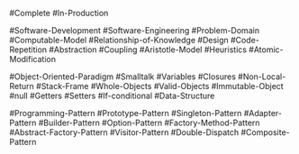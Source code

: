 
#Complete #In-Production 

#Software-Development #Software-Engineering #Problem-Domain #Computable-Model #Relationship-of-Knowledge #Design #Code-Repetition #Abstraction #Coupling #Aristotle-Model #Heuristics  #Atomic-Modification 

#Object-Oriented-Paradigm #Smalltalk #Variables #Closures #Non-Local-Return
#Stack-Frame #Whole-Objects #Valid-Objects #Immutable-Object #null #Getters #Setters #If-conditional #Data-Structure 

#Programming-Pattern #Prototype-Pattern #Singleton-Pattern #Adapter-Pattern #Builder-Pattern #Option-Pattern #Factory-Method-Pattern #Abstract-Factory-Pattern #Visitor-Pattern #Double-Dispatch #Composite-Pattern